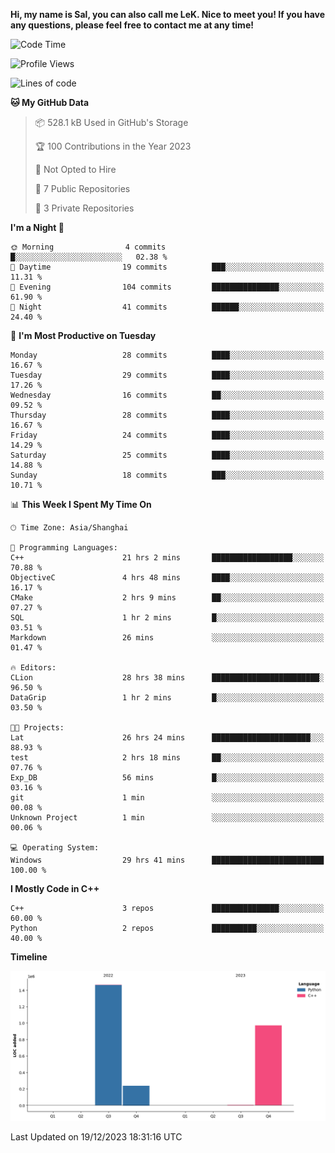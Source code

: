 **Hi, my name is Sal, you can also call me LeK. Nice to meet you! If you have any questions, please feel free to contact me at any time!**

<!--START_SECTION:waka-->
![Code Time](http://img.shields.io/badge/Code%20Time-112%20hrs%2059%20mins-blue)

![Profile Views](http://img.shields.io/badge/Profile%20Views-15-blue)

![Lines of code](https://img.shields.io/badge/From%20Hello%20World%20I%27ve%20Written-2.7%20million%20lines%20of%20code-blue)

**🐱 My GitHub Data** 

> 📦 528.1 kB Used in GitHub's Storage 
 > 
> 🏆 100 Contributions in the Year 2023
 > 
> 🚫 Not Opted to Hire
 > 
> 📜 7 Public Repositories 
 > 
> 🔑 3 Private Repositories 
 > 
**I'm a Night 🦉** 

```text
🌞 Morning                4 commits           █░░░░░░░░░░░░░░░░░░░░░░░░   02.38 % 
🌆 Daytime                19 commits          ███░░░░░░░░░░░░░░░░░░░░░░   11.31 % 
🌃 Evening                104 commits         ███████████████░░░░░░░░░░   61.90 % 
🌙 Night                  41 commits          ██████░░░░░░░░░░░░░░░░░░░   24.40 % 
```
📅 **I'm Most Productive on Tuesday** 

```text
Monday                   28 commits          ████░░░░░░░░░░░░░░░░░░░░░   16.67 % 
Tuesday                  29 commits          ████░░░░░░░░░░░░░░░░░░░░░   17.26 % 
Wednesday                16 commits          ██░░░░░░░░░░░░░░░░░░░░░░░   09.52 % 
Thursday                 28 commits          ████░░░░░░░░░░░░░░░░░░░░░   16.67 % 
Friday                   24 commits          ████░░░░░░░░░░░░░░░░░░░░░   14.29 % 
Saturday                 25 commits          ████░░░░░░░░░░░░░░░░░░░░░   14.88 % 
Sunday                   18 commits          ███░░░░░░░░░░░░░░░░░░░░░░   10.71 % 
```


📊 **This Week I Spent My Time On** 

```text
🕑︎ Time Zone: Asia/Shanghai

💬 Programming Languages: 
C++                      21 hrs 2 mins       ██████████████████░░░░░░░   70.88 % 
ObjectiveC               4 hrs 48 mins       ████░░░░░░░░░░░░░░░░░░░░░   16.17 % 
CMake                    2 hrs 9 mins        ██░░░░░░░░░░░░░░░░░░░░░░░   07.27 % 
SQL                      1 hr 2 mins         █░░░░░░░░░░░░░░░░░░░░░░░░   03.51 % 
Markdown                 26 mins             ░░░░░░░░░░░░░░░░░░░░░░░░░   01.47 % 

🔥 Editors: 
CLion                    28 hrs 38 mins      ████████████████████████░   96.50 % 
DataGrip                 1 hr 2 mins         █░░░░░░░░░░░░░░░░░░░░░░░░   03.50 % 

🐱‍💻 Projects: 
Lat                      26 hrs 24 mins      ██████████████████████░░░   88.93 % 
test                     2 hrs 18 mins       ██░░░░░░░░░░░░░░░░░░░░░░░   07.76 % 
Exp_DB                   56 mins             █░░░░░░░░░░░░░░░░░░░░░░░░   03.16 % 
git                      1 min               ░░░░░░░░░░░░░░░░░░░░░░░░░   00.08 % 
Unknown Project          1 min               ░░░░░░░░░░░░░░░░░░░░░░░░░   00.06 % 

💻 Operating System: 
Windows                  29 hrs 41 mins      █████████████████████████   100.00 % 
```

**I Mostly Code in C++** 

```text
C++                      3 repos             ███████████████░░░░░░░░░░   60.00 % 
Python                   2 repos             ██████████░░░░░░░░░░░░░░░   40.00 % 
```



**Timeline**

![Lines of Code chart](https://raw.githubusercontent.com/LeKZzzz/LeKZzzz/master/assets/bar_graph.png)


 Last Updated on 19/12/2023 18:31:16 UTC
<!--END_SECTION:waka-->
